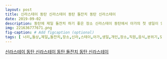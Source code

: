 ```yaml
---
layout: post
title: 신라스테이 동탄 신라스테이 동탄 돌잔치 동탄 신라스테이 
date: 2019-09-02
description: 동탄에 제일 돌잔치 하기 좋은 장소 신라스테이 동탄에서 아가의 첫 생일이 있었어요 개인적으로 너무 좋아하는 장소에요 친절한 직원분들과 맛있는 음식 정갈한 분위기 모두 갖춘 
img: 221636777671.png
fig-caption: # Add figcaption (optional)
tags: [ 너리,돌상,제일,돌잔치,장소,신라,스테이,아가,생일,개인,장소,직원,음식,분위기,모두,장소,이지,제이,피스,타일,작가,작업,진행,작가,스냅,사진,컨셉,세미,전통,감동,작가,정말,어머님께,서도,요즘,자주,신라,스테이,항상,차려,언제,연락,돌상,컨셉,세미,전통,옵션,포토,테이블,장소,신라,스테이,스냅,제이,피스,타일,스냅,너리,돌상,모습,아래,스타,계정,참고,너리,돌상,사진,동영상,팔로워,팔로잉,게시,너리,돌상,사진,동영상,보기,내용,카카오,너리,돌상,문의,돌잔치,너리,돌상,신라,스테이,돌잔치,신라,스테이,돌잔치,돌상,생화,돌상,전통,돌상,신라,스테이,돌잔치,소규모,돌잔치,돌잔치,장소,추천,너리,돌상,마지막,돌잔치,신라,스테이,진행,컨셉,돌잔치,너리,돌상,돌상,추천,신라,스테이,신라,스테이,돌잔치,신라,스테이,돌잔치,소규모,돌잔치,신라,스테이,돌잔치,수원,돌잔치,분당,돌잔치,전통,생화,돌상,너리,돌상,예약,어머님,덕분,생일 ]
---
```

[신라스테이 동탄 신라스테이 동탄 돌잔치 동탄 신라스테이 ](https://blog.naver.com/greenery_dolsang?Redirect=Log&logNo=221636777671)